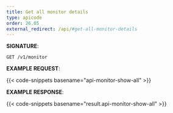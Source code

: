 ```yaml
---
title: Get all monitor details
type: apicode
order: 26.05
external_redirect: /api/#get-all-monitor-details
---
```



**SIGNATURE**:

`GET /v1/monitor`

**EXAMPLE REQUEST**:

{{< code-snippets basename="api-monitor-show-all" >}}

**EXAMPLE RESPONSE**:

{{< code-snippets basename="result.api-monitor-show-all" >}}
